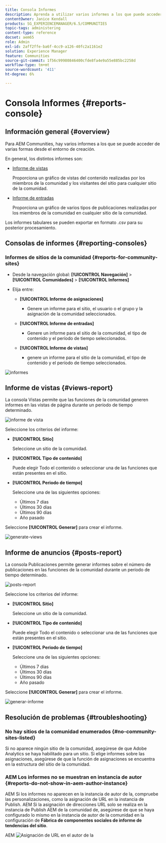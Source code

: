 ```yaml
---
title: Consola Informes
description: Aprenda a utilizar varios informes a los que puede acceder de varias formas desde el entorno de Adobe Experience Manager Author.
contentOwner: Janice Kendall
products: SG_EXPERIENCEMANAGER/6.5/COMMUNITIES
topic-tags: administering
content-type: reference
docset: aem65
role: Admin
exl-id: 2aff2ffe-ba6f-4cc9-a126-40fc2a1161e2
solution: Experience Manager
feature: Communities
source-git-commit: 1f56c99980846400cfde8fa4e9a55e885bc2258d
workflow-type: tm+mt
source-wordcount: '411'
ht-degree: 6%

---
```


# Consola Informes {#reports-console}

## Información general {#overview}

Para AEM Communities, hay varios informes a los que se puede acceder de varias formas desde el entorno de creación.

En general, los distintos informes son:

* [Informe de vistas](#views-report)

  Proporciona un gráfico de vistas del contenido realizadas por los miembros de la comunidad y los visitantes del sitio para cualquier sitio de la comunidad.

* [Informe de entradas](#posts-report)

  Proporciona un gráfico de varios tipos de publicaciones realizadas por los miembros de la comunidad en cualquier sitio de la comunidad.

Los informes tabulares se pueden exportar en formato .csv para su posterior procesamiento.

## Consolas de informes {#reporting-consoles}

### Informes de sitios de la comunidad {#reports-for-community-sites}

* Desde la navegación global: **[!UICONTROL Navegación]** > **[!UICONTROL Comunidades]** > **[!UICONTROL Informes]**

* Elija entre:

   * **[!UICONTROL Informe de asignaciones]**

      * Genere un informe para el sitio, el usuario o el grupo y la asignación de la comunidad seleccionados.

   * **[!UICONTROL Informe de entradas]**

      * Genere un informe para el sitio de la comunidad, el tipo de contenido y el período de tiempo seleccionados.

   * **[!UICONTROL Informe de vistas]**

      * genere un informe para el sitio de la comunidad, el tipo de contenido y el período de tiempo seleccionados.

![informes](assets/reports1.png)

## Informe de vistas {#views-report}

La consola Vistas permite que las funciones de la comunidad generen informes en las vistas de página durante un período de tiempo determinado.

![informe de vista](assets/view-report.png)

Seleccione los criterios del informe:

* **[!UICONTROL Sitio]**

  Seleccione un sitio de la comunidad.

* **[!UICONTROL Tipo de contenido]**

  Puede elegir Todo el contenido o seleccionar una de las funciones que están presentes en el sitio.

* **[!UICONTROL Periodo de tiempo]**

  Seleccione una de las siguientes opciones:

   * Últimos 7 días
   * Últimos 30 días
   * Últimos 90 días
   * Año pasado

Seleccione **[!UICONTROL Generar]** para crear el informe.

![generate-views](assets/generate-views.png)

## Informe de anuncios {#posts-report}

La consola Publicaciones permite generar informes sobre el número de publicaciones en las funciones de la comunidad durante un período de tiempo determinado.

![posts-report](assets/posts-report.png)

Seleccione los criterios del informe:

* **[!UICONTROL Sitio]**

  Seleccione un sitio de la comunidad.

* **[!UICONTROL Tipo de contenido]**

  Puede elegir Todo el contenido o seleccionar una de las funciones que están presentes en el sitio.

* **[!UICONTROL Periodo de tiempo]**

  Seleccione una de las siguientes opciones:

   * Últimos 7 días
   * Últimos 30 días
   * Últimos 90 días
   * Año pasado

Seleccione **[!UICONTROL Generar]** para crear el informe.

![generar-informe](assets/generate-posts-report.png)

## Resolución de problemas {#troubleshooting}

### No hay sitios de la comunidad enumerados {#no-community-sites-listed}

Si no aparece ningún sitio de la comunidad, asegúrese de que Adobe Analytics se haya habilitado para un sitio. Si elige informes sobre las asignaciones, asegúrese de que la función de asignaciones se encuentra en la estructura del sitio de la comunidad.

### AEM Los informes no se muestran en instancia de autor {#reports-do-not-show-in-aem-author-instance}

AEM Si los informes no aparecen en la instancia de autor de la, compruebe las personalizaciones, como la asignación de URL en la instancia de Publish. AEM Si la asignación de direcciones URL solo se realiza en la instancia de Publish AEM de la comunidad de, asegúrese de que se haya configurado lo mismo en la instancia de autor de la comunidad en la configuración de **Fábrica de componentes sociales de informe de tendencias del sitio**.

AEM ![Asignación de URL en el autor de la](assets/sitetrend.png)

